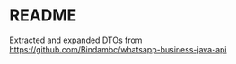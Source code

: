 # README

Extracted and expanded DTOs from https://github.com/Bindambc/whatsapp-business-java-api


